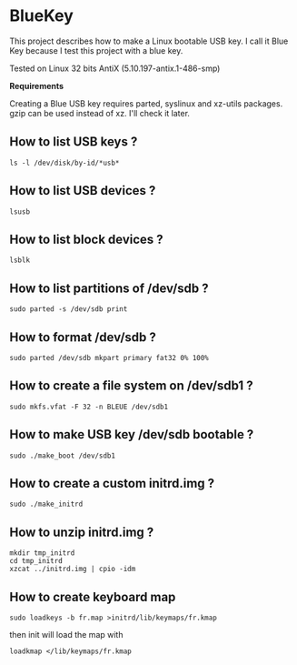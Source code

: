 # BlueKey
This project describes how to make a Linux bootable USB key. I call it Blue Key because I test this project with a blue key.

Tested on Linux 32 bits AntiX (5.10.197-antix.1-486-smp)


**Requirements**

Creating a Blue USB key requires parted, syslinux and xz-utils packages.
gzip can be used instead of xz. I'll check it later.


## How to list USB keys ?

`ls -l /dev/disk/by-id/*usb*`

## How to list USB devices ?

`lsusb`

## How to list block devices ?

`lsblk`

## How to list partitions of /dev/sdb ?

`sudo parted -s /dev/sdb print`

## How to format /dev/sdb ?

`sudo parted /dev/sdb mkpart primary fat32 0% 100%`

## How to create a file system on /dev/sdb1 ?

`sudo mkfs.vfat -F 32 -n BLEUE /dev/sdb1`

## How to make USB key /dev/sdb bootable ?

`sudo ./make_boot /dev/sdb1`

## How to create a custom initrd.img ?

`sudo ./make_initrd`

## How to unzip initrd.img ?

```
mkdir tmp_initrd
cd tmp_initrd
xzcat ../initrd.img | cpio -idm
```

## How to create keyboard map
```
sudo loadkeys -b fr.map >initrd/lib/keymaps/fr.kmap
```
then init will load the map with
```
loadkmap </lib/keymaps/fr.kmap
```

